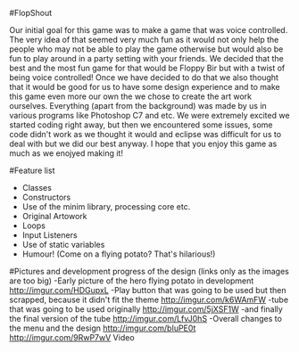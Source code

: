 #FlopShout

Our initial goal for this game was to make a game that was voice controlled. The very idea of that seemed very much fun as it would not only help the people who may not be able to play the game otherwise but would also be fun to play around in a party setting with your friends. We decided that the best and the most fun game for that would be Floppy Bir but with a twist of being voice controlled! Once we have decided to do that we also thought that it would be good for us to have some design experience and to make this game even more our own the we chose to create the art work ourselves. Everything (apart from the background) was made by us in various programs like Photoshop C7 and etc. We were extremely excited we started coding right away, but then we encountered some issues, some code didn't work as we thought it would and eclipse was difficult for us to deal with but we did our best anyway. I hope that you enjoy this game as much as we enojyed making it!

#Feature list

- Classes
- Constructors
- Use of the minim library, processing core etc.
- Original Artowork
- Loops
- Input Listeners
- Use of static variables
- Humour! (Come on a flying potato? That's hilarious!)

#Pictures and development progress of the design (links only as the images are too big)
-Early picture of the hero flying potato in development 
http://imgur.com/HDGupxL
-Play button that was going to be used but then scrapped, because it didn't fit the theme 
http://imgur.com/k6WAmFW
-tube that was going to be used originally 
http://imgur.com/5jXSF1W
-and finally the final version of the tube 
http://imgur.com/LfvJ0hS
-Overall changes to the menu and the design
http://imgur.com/bIuPE0t
http://imgur.com/9RwP7wV
Video

